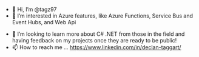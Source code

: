 - 👋 Hi, I’m @tagz97
- 👀 I’m interested in Azure features, like Azure Functions, Service Bus and Event Hubs, and Web Api
<!---- 🌱 I’m currently learning Microservice Architecture and .NET 5 --->
- 💞️ I’m looking to learn more about C# .NET from those in the field and having feedback on my projects once they are ready to be public!
- 📫 How to reach me ... https://www.linkedin.com/in/declan-taggart/

<!---
tagz97/tagz97 is a ✨ special ✨ repository because its `README.md` (this file) appears on your GitHub profile.
You can click the Preview link to take a look at your changes.
--->
